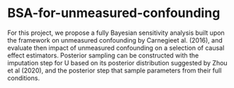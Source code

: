# BSA-for-unmeasured-confounding
For this project, we propose a fully Bayesian sensitivity analysis built upon the framework on unmeasured confounding by Carnegieet al. (2016), and evaluate then impact of unmeasured confounding on a selection of causal effect estimators. Posterior sampling can be constructed with the imputation step for U based on its posterior distribution suggested by Zhou et al (2020), and the posterior step that sample parameters from their full conditions.
